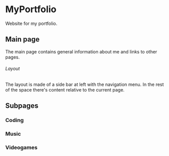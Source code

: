 # MyPortfolio
Website for my portfolio.

## Main page
The main page contains general information about me and links to other pages.
###### Layout
The layout is made of a side bar at left with the navigation menu. In the rest of the space there's content relative to the current page.

## Subpages
### Coding
### Music
### Videogames